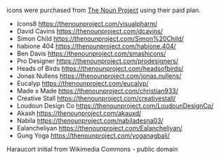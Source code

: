 
icons were purchased from [The Noun Project](https://thenounproject.com) using their paid plan.

- Icons8 https://thenounproject.com/visualpharm/
- David Cavins https://thenounproject.com/dcavins/
- Simon Child https://thenounproject.com/Simon%20Child/
- habione 404 https://thenounproject.com/habione.404/
- Ben Davis https://thenounproject.com/smashicons/
- Pro Designer https://thenounproject.com/prodesigners/
- Heads of Birds https://thenounproject.com/headsofbirds/
- Jonas Nullens https://thenounproject.com/jonas.nullens/
- Eucalyp https://thenounproject.com/eucalyp/
- Made x Made https://thenounproject.com/christian933/
- Creative Stall https://thenounproject.com/creativestall/
- Loudoun Design Co https://thenounproject.com/LoudounDesignCo/
- Akash https://thenounproject.com/akauxd/
- Nabila https://thenounproject.com/nabiladesna03/
- Ealancheliyan https://thenounproject.com/Ealancheliyan/
- Gung Yoga https://thenounproject.com/yoganagbali/


Haraucort initial from Wikimedia Commons - public domain